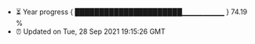- ⏳ Year progress { ██████████████████████▁▁▁▁▁▁▁▁ } 74.19 %
- ⏰ Updated on Tue, 28 Sep 2021 19:15:26 GMT

